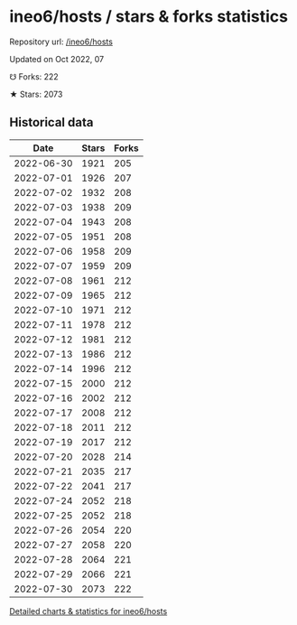 # ineo6/hosts / stars & forks statistics

Repository url: [/ineo6/hosts](https://github.com/ineo6/hosts)

Updated on Oct 2022, 07

☋ Forks: 222

★ Stars: 2073

## Historical data
| Date | Stars | Forks |
|------|-------|-------|
| 2022-06-30 | 1921 | 205 | 
| 2022-07-01 | 1926 | 207 | 
| 2022-07-02 | 1932 | 208 | 
| 2022-07-03 | 1938 | 209 | 
| 2022-07-04 | 1943 | 208 | 
| 2022-07-05 | 1951 | 208 | 
| 2022-07-06 | 1958 | 209 | 
| 2022-07-07 | 1959 | 209 | 
| 2022-07-08 | 1961 | 212 | 
| 2022-07-09 | 1965 | 212 | 
| 2022-07-10 | 1971 | 212 | 
| 2022-07-11 | 1978 | 212 | 
| 2022-07-12 | 1981 | 212 | 
| 2022-07-13 | 1986 | 212 | 
| 2022-07-14 | 1996 | 212 | 
| 2022-07-15 | 2000 | 212 | 
| 2022-07-16 | 2002 | 212 | 
| 2022-07-17 | 2008 | 212 | 
| 2022-07-18 | 2011 | 212 | 
| 2022-07-19 | 2017 | 212 | 
| 2022-07-20 | 2028 | 214 | 
| 2022-07-21 | 2035 | 217 | 
| 2022-07-22 | 2041 | 217 | 
| 2022-07-24 | 2052 | 218 | 
| 2022-07-25 | 2052 | 218 | 
| 2022-07-26 | 2054 | 220 | 
| 2022-07-27 | 2058 | 220 | 
| 2022-07-28 | 2064 | 221 | 
| 2022-07-29 | 2066 | 221 | 
| 2022-07-30 | 2073 | 222 | 


[Detailed charts & statistics for ineo6/hosts](https://reviewgithub.com/rep/ineo6/hosts)
